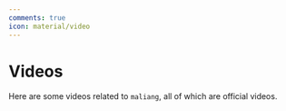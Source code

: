 ```yaml
---
comments: true
icon: material/video
---
```


# Videos

Here are some videos related to `maliang`, all of which are official videos.
